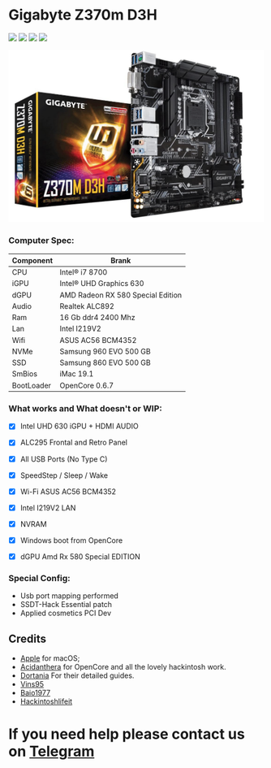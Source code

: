 # Gigabyte Z370m D3H


[![](https://img.shields.io/badge/Telegram-HackintoshLifeIT-informational?style=flat&logo=telegram&logoColor=white&color=5fb659)](https://t.me/HackintoshLife_it)
[![](https://img.shields.io/badge/Facebook-HackintoshLifeIT-informational?style=flat&logo=facebook&logoColor=white&color=3a4dc9)](https://www.facebook.com/hackintoshlife/)
[![](https://img.shields.io/badge/Instagram-HackintoshLifeIT-informational?style=flat&logo=instagram&logoColor=white&color=8a178a)](https://www.instagram.com/hackintoshlife.it_official/)
[![](https://img.shields.io/badge/PayPal-HackintoshLifeIT-informational?style=flat&logo=paypal&logoColor=white&color=00B2EE)](https://www.paypal.com/cgi-bin/webscr?cmd=_s-xclick&hosted_button_id=RWBVVWL8H9JC2&source=url)

![mobo](./Screenshot/giga.png)

### Computer Spec:

| Component        | Brank                              |
| ---------------- | ---------------------------------- |
| CPU              | Intel® i7 8700          |
| iGPU             | Intel® UHD Graphics 630            |
| dGPU             | AMD Radeon RX 580 Special Edition  
| Audio            | Realtek ALC892                     |
| Ram              | 16 Gb ddr4 2400 Mhz     |            |
| Lan              | Intel I219V2     |                   |
| Wifi             | ASUS AC56 BCM4352            
| NVMe             | Samsung 960 EVO 500 GB         
| SSD              | Samsung 860 EVO 500 GB              
| SmBios           | iMac 19.1                  
| BootLoader       | OpenCore 0.6.7                     


### What works and What doesn't or WIP:

- [x] Intel UHD 630 iGPU + HDMI AUDIO
- [x] ALC295 Frontal and Retro Panel
- [x] All USB Ports (No Type C)
- [x] SpeedStep / Sleep / Wake
- [x] Wi-Fi ASUS AC56 BCM4352 
- [x] Intel I219V2 LAN
- [x] NVRAM
- [x] Windows boot from OpenCore
- [x] dGPU Amd Rx 580 Special EDITION 


### Special Config:

- Usb port mapping performed
- SSDT-Hack Essential patch
- Applied cosmetics PCI Dev


## Credits

- [Apple](https://apple.com) for macOS;
- [Acidanthera](https://github.com/acidanthera) for OpenCore and all the lovely hackintosh work.
- [Dortania](https://github.com/dortania) For their detailed guides.
- [Vins95](https://github.com/Vins95)
- [Baio1977](https://github.com/Baio1977)
- [Hackintoshlifeit](https://github.com/Hackintoshlifeit)

# If you need help please contact us on [Telegram](https://t.me/HackintoshLife_it) 
